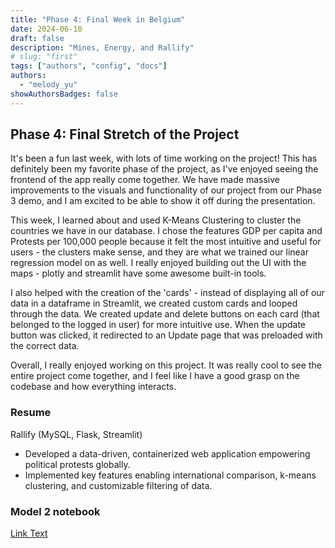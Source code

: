 ```yaml
---
title: "Phase 4: Final Week in Belgium"
date: 2024-06-10
draft: false
description: "Mines, Energy, and Rallify"
# slug: "first"
tags: ["authors", "config", "docs"]
authors:
  - "melody_yu"
showAuthorsBadges: false
---
```


## Phase 4: Final Stretch of the Project

It's been a fun last week, with lots of time working on the project! This has definitely been my favorite phase of the project, as I've enjoyed seeing the frontend of the app really come together. We have made massive improvements to the visuals and functionality of our project from our Phase 3 demo, and I am excited to be able to show it off during the presentation.

This week, I learned about and used K-Means Clustering to cluster the countries we have in our database. I chose the features GDP per capita and Protests per 100,000 people because it felt the most intuitive and useful for users - the clusters make sense, and they are what we trained our linear regression model on as well. I really enjoyed building out the UI with the maps - plotly and streamlit have some awesome built-in tools.

I also helped with the creation of the 'cards' - instead of displaying all of our data in a dataframe in Streamlit, we created custom cards and looped through the data. We created update and delete buttons on each card (that belonged to the logged in user) for more intuitive use. When the update button was clicked, it redirected to an Update page that was preloaded with the correct data.

Overall, I really enjoyed working on this project. It was really cool to see the entire project come together, and I feel like I have a good grasp on the codebase and how everything interacts.

### Resume

Rallify (MySQL, Flask, Streamlit)
- Developed a data-driven, containerized web application empowering political protests globally.
- Implemented key features enabling international comparison, k-means clustering, and customizable filtering of data.

### Model 2 notebook
<a href="./model2.ipynb" download>Link Text</a>
